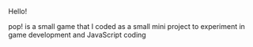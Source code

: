 Hello!

pop! is a small game that I coded as a small mini project to experiment in game development and JavaScript coding
